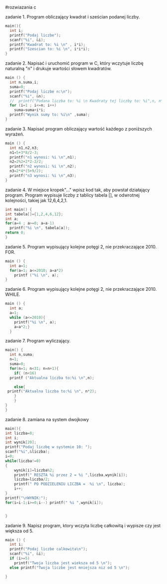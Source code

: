 #rozwiazania c

zadanie 1.  Program obliczający kwadrat i sześcian podanej liczby.
```c
main(){
  int i;
  printf("Podaj liczbe");
  scanf("%i", &i);
  printf("Kwadrat to: %i \n" , i*i);
  printf("Szescian to: %i \n", i*i*i);
}
```

zadanie 2.  Napisać i uruchomić program w C, który wczytuje liczbę naturalną "n" i drukuje wartości słowem kwadratów.
```c
main () {
  int n,suma,i;
  suma=0;
  printf("Podaj liczbe n:\n");
  scanf("%i", &n);
  //  printf("Podana liczba to: %i \n Kwadraty tej liczby to: %i",n, n*n);
  for (i=1 ; i<=n; i++)
    suma=suma+i*i;
  printf("Wynik sumy to: %i\n" ,suma);
} 
```

zadanie 3.  Napisać program obliczający wartość każdego z poniższych wyrażeń.
```c
main () {
  int n1,n2,n3;
  n1=5+3*8/2-3;
  printf("n1 wynosi: %i \n",n1);
  n2=2%2+2*2-2/2;
  printf("n2 wynosi: %i \n",n2);
  n3=2*4*(5+9/2);
  printf("n3 wynosi: %i \n",n3);
}
```

zadanie 4.  W miejsce kropek"..." wpisz kod tak, aby powstał działający program. Program wypisuje liczby z tablicy tabela [], w odwrotnej kolejności, takiej jak 12,6,4,2,1.

```c
int main() {
int tabela[]={1,2,4,6,12};
int a;
for(a=4 ; a>=0; a=a-1)
  printf("%i \n", tabela[a]);
return 0;
}
```

zadanie 5.  Program wypisujący kolejne potęgi 2, nie przekraczające 2010. FOR.
```c
main () {
  int a=1;
  for(a=1; a<=2010; a=a*2)
    printf ("%i \n", a);
}
```

zadanie 6.  Program wypisujący kolejne potęgi 2, nie przekraczające 2010. WHILE.
```c
main () {
  int a;
  a=1;
  while (a<=2010){
    printf("%i \n", a);
    a=a*2;}
  }
```

zadanie 7.  Program wyliczający.
```c
main() {
  int n,suma;
  n=1;
  suma=0;
  for(n=1; n<31; n=n+1){
    if{ (n<16)
  printf ("Aktualna liczba to:%i \n",n);

    else{ 
 printf("Aktualna liczba to:%i \n", n*2);
    }
    }
}
}
```

zadanie 8. zamiana na system dwojkowy

```c
main(){
int liczba=8;
int i;
int wynik[20];
printf("Podaj liczbę w systemie 10: ");
scanf("%i",&liczba);
i=0;
while(liczba!=0)
{
    wynik[i]=liczba%2;
    printf(" RESZTA %i przez 2 = %i ",liczba,wynik[i]);
    liczba=liczba/2;
    printf(" PO PODZIELENIU LICZBA =  %i \n", liczba);
    i++;
}
printf("\nWYNIK:");
for(i=i-1;i>=0;i--) printf(" %i ",wynik[i]);


}
```
zadanie 9.  Napisz program, ktory wczyta liczbę całkowitą i wypisze czy jest większa od 5.

```c
main () {
  int i;
  printf("Podaj liczbe calkowita\n");
  scanf("%i", &i);
  if (i>=5)
    printf("Twoja liczba jest wieksza od 5 \n");
  else printf("Twoja liczbe jest mniejsza niz od 5 \n");

} 
```
